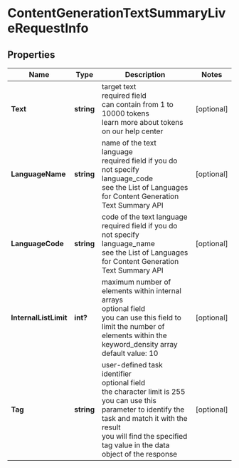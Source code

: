 # ContentGenerationTextSummaryLiveRequestInfo


## Properties

| Name | Type | Description | Notes |
|------------ | ------------- | ------------- | -------------|
**Text** | **string** | target text<br>required field<br>can contain from 1 to 10000 tokens<br>learn more about tokens on our help center |[optional]|
**LanguageName** | **string** | name of the text language<br>required field if you do not specify language_code<br>see the List of Languages for Content Generation Text Summary API |[optional]|
**LanguageCode** | **string** | code of the text language<br>required field if you do not specify language_name<br>see the List of Languages for Content Generation Text Summary API |[optional]|
**InternalListLimit** | **int?** | maximum number of elements within internal arrays<br>optional field<br>you can use this field to limit the number of elements within the keyword_density array<br>default value: 10 |[optional]|
**Tag** | **string** | user-defined task identifier<br>optional field<br>the character limit is 255<br>you can use this parameter to identify the task and match it with the result<br>you will find the specified tag value in the data object of the response |[optional]|